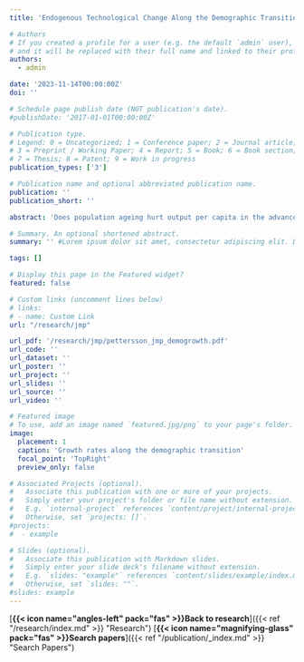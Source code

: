 ```yaml
---
title: 'Endogenous Technological Change Along the Demographic Transition'

# Authors
# If you created a profile for a user (e.g. the default `admin` user), write the username (folder name) here
# and it will be replaced with their full name and linked to their profile.
authors:
  - admin

date: '2023-11-14T00:00:00Z'
doi: ''

# Schedule page publish date (NOT publication's date).
#publishDate: '2017-01-01T00:00:00Z'

# Publication type.
# Legend: 0 = Uncategorized; 1 = Conference paper; 2 = Journal article;
# 3 = Preprint / Working Paper; 4 = Report; 5 = Book; 6 = Book section;
# 7 = Thesis; 8 = Patent; 9 = Work in progress
publication_types: ['3']

# Publication name and optional abbreviated publication name.
publication: ''
publication_short: ''

abstract: 'Does population ageing hurt output per capita in the advanced economies? Standard calibrations of life-cycle models with exogenous growth that consider two fundamental and opposing forces, capital deepening versus a declining employment rate, predict yes. Using a quantitative overlapping generations model with realistic demographics and R&D-driven endogenous growth, this paper challenges the standard prediction through a third possibility: that current demographic trends boost R&D investment and thus generate technological change. Calibrated to the United States, the model indicates that the demographic transition between 1950 and 2100 increases output per capita by 0.41 percent per year until 2000 and by 0.18 percent per year overall, thereby explaining 10 to 20 percent of observed US growth. The key mechanism is the endogeneity of technological change, whose growth contribution triples that of capital deepening, and removing this channel eliminates the positive impact.'

# Summary. An optional shortened abstract.
summary: '' #Lorem ipsum dolor sit amet, consectetur adipiscing elit. Duis posuere tellus ac convallis placerat. Proin tincidunt magna sed ex sollicitudin condimentum.

tags: []

# Display this page in the Featured widget?
featured: false

# Custom links (uncomment lines below)
# links:
# - name: Custom Link
url: "/research/jmp"

url_pdf: '/research/jmp/pettersson_jmp_demogrowth.pdf'
url_code: ''
url_dataset: ''
url_poster: ''
url_project: ''
url_slides: ''
url_source: ''
url_video: ''

# Featured image
# To use, add an image named `featured.jpg/png` to your page's folder.
image:
  placement: 1
  caption: 'Growth rates along the demographic transition'
  focal_point: 'TopRight'
  preview_only: false

# Associated Projects (optional).
#   Associate this publication with one or more of your projects.
#   Simply enter your project's folder or file name without extension.
#   E.g. `internal-project` references `content/project/internal-project/index.md`.
#   Otherwise, set `projects: []`.
#projects:
#  - example

# Slides (optional).
#   Associate this publication with Markdown slides.
#   Simply enter your slide deck's filename without extension.
#   E.g. `slides: "example"` references `content/slides/example/index.md`.
#   Otherwise, set `slides: ""`.
#slides: example
---
```


[**{{< icon name="angles-left" pack="fas" >}}Back to research**]({{< ref "/research/index.md" >}} "Research")
**<span class="middot-divider"></span>**
[**{{< icon name="magnifying-glass" pack="fas" >}}Search papers**]({{< ref "/publication/_index.md" >}} "Search Papers")


